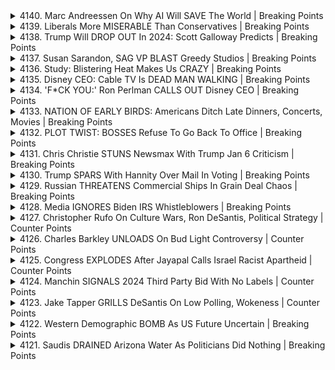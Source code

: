 <details>
<summary>4140. Marc Andreessen On Why AI Will SAVE The World | Breaking Points</summary><br>

<a href="https://www.youtube.com/watch?v=7TnxxI-P_f4" target="_blank">
    <img src="https://img.youtube.com/vi/7TnxxI-P_f4/maxresdefault.jpg" 
        alt="[Youtube]" width="200">
</a>

# Marc Andreessen On Why AI Will SAVE The World | Breaking Points


</details>

<details>
<summary>4139. Liberals More MISERABLE Than Conservatives | Breaking Points</summary><br>

<a href="https://www.youtube.com/watch?v=TdGC625aF2M" target="_blank">
    <img src="https://img.youtube.com/vi/TdGC625aF2M/maxresdefault.jpg" 
        alt="[Youtube]" width="200">
</a>

# Liberals More MISERABLE Than Conservatives | Breaking Points


</details>

<details>
<summary>4138. Trump Will DROP OUT In 2024: Scott Galloway Predicts | Breaking Points</summary><br>

<a href="https://www.youtube.com/watch?v=oySG7nSEDB0" target="_blank">
    <img src="https://img.youtube.com/vi/oySG7nSEDB0/maxresdefault.jpg" 
        alt="[Youtube]" width="200">
</a>

# Trump Will DROP OUT In 2024: Scott Galloway Predicts | Breaking Points


</details>

<details>
<summary>4137. Susan Sarandon, SAG VP BLAST Greedy Studios | Breaking Points</summary><br>

<a href="https://www.youtube.com/watch?v=5JNuzKDEIek" target="_blank">
    <img src="https://img.youtube.com/vi/5JNuzKDEIek/maxresdefault.jpg" 
        alt="[Youtube]" width="200">
</a>

# Susan Sarandon, SAG VP BLAST Greedy Studios | Breaking Points


</details>

<details>
<summary>4136. Study: Blistering Heat Makes Us CRAZY | Breaking Points</summary><br>

<a href="https://www.youtube.com/watch?v=nSg_XTGnF3k" target="_blank">
    <img src="https://img.youtube.com/vi/nSg_XTGnF3k/maxresdefault.jpg" 
        alt="[Youtube]" width="200">
</a>

# Study: Blistering Heat Makes Us CRAZY | Breaking Points


</details>

<details>
<summary>4135. Disney CEO: Cable TV Is DEAD MAN WALKING | Breaking Points</summary><br>

<a href="https://www.youtube.com/watch?v=XDxrwN71VKM" target="_blank">
    <img src="https://img.youtube.com/vi/XDxrwN71VKM/maxresdefault.jpg" 
        alt="[Youtube]" width="200">
</a>

# Disney CEO: Cable TV Is DEAD MAN WALKING | Breaking Points


</details>

<details>
<summary>4134. 'F*CK YOU:' Ron Perlman CALLS OUT Disney CEO | Breaking Points</summary><br>

<a href="https://www.youtube.com/watch?v=P_4ORhj4SSM" target="_blank">
    <img src="https://img.youtube.com/vi/P_4ORhj4SSM/maxresdefault.jpg" 
        alt="[Youtube]" width="200">
</a>

# 'F*CK YOU:' Ron Perlman CALLS OUT Disney CEO | Breaking Points


</details>

<details>
<summary>4133. NATION OF EARLY BIRDS: Americans Ditch Late Dinners, Concerts, Movies | Breaking Points</summary><br>

<a href="https://www.youtube.com/watch?v=K6FppxBu4Y4" target="_blank">
    <img src="https://img.youtube.com/vi/K6FppxBu4Y4/maxresdefault.jpg" 
        alt="[Youtube]" width="200">
</a>

# NATION OF EARLY BIRDS: Americans Ditch Late Dinners, Concerts, Movies | Breaking Points


</details>

<details>
<summary>4132. PLOT TWIST: BOSSES Refuse To Go Back To Office | Breaking Points</summary><br>

<a href="https://www.youtube.com/watch?v=wj9w9lbXfxM" target="_blank">
    <img src="https://img.youtube.com/vi/wj9w9lbXfxM/maxresdefault.jpg" 
        alt="[Youtube]" width="200">
</a>

# PLOT TWIST: BOSSES Refuse To Go Back To Office | Breaking Points


</details>

<details>
<summary>4131. Chris Christie STUNS Newsmax With Trump Jan 6 Criticism | Breaking Points</summary><br>

<a href="https://www.youtube.com/watch?v=kfxrl8lIEWM" target="_blank">
    <img src="https://img.youtube.com/vi/kfxrl8lIEWM/maxresdefault.jpg" 
        alt="[Youtube]" width="200">
</a>

# Chris Christie STUNS Newsmax With Trump Jan 6 Criticism | Breaking Points


</details>

<details>
<summary>4130. Trump SPARS With Hannity Over Mail In Voting | Breaking Points</summary><br>

<a href="https://www.youtube.com/watch?v=4JbiwA2IiXs" target="_blank">
    <img src="https://img.youtube.com/vi/4JbiwA2IiXs/maxresdefault.jpg" 
        alt="[Youtube]" width="200">
</a>

# Trump SPARS With Hannity Over Mail In Voting | Breaking Points


</details>

<details>
<summary>4129. Russian THREATENS Commercial Ships In Grain Deal Chaos | Breaking Points</summary><br>

<a href="https://www.youtube.com/watch?v=uSn6q2CHr6U" target="_blank">
    <img src="https://img.youtube.com/vi/uSn6q2CHr6U/maxresdefault.jpg" 
        alt="[Youtube]" width="200">
</a>

# Russian THREATENS Commercial Ships In Grain Deal Chaos | Breaking Points


</details>

<details>
<summary>4128. Media IGNORES Biden IRS Whistleblowers | Breaking Points</summary><br>

<a href="https://www.youtube.com/watch?v=o14ArcnY8E0" target="_blank">
    <img src="https://img.youtube.com/vi/o14ArcnY8E0/maxresdefault.jpg" 
        alt="[Youtube]" width="200">
</a>

# Media IGNORES Biden IRS Whistleblowers | Breaking Points


</details>

<details>
<summary>4127. Christopher Rufo On Culture Wars, Ron DeSantis, Political Strategy | Counter Points</summary><br>

<a href="https://www.youtube.com/watch?v=L5OXKTkt4jk" target="_blank">
    <img src="https://img.youtube.com/vi/L5OXKTkt4jk/maxresdefault.jpg" 
        alt="[Youtube]" width="200">
</a>

# Christopher Rufo On Culture Wars, Ron DeSantis, Political Strategy | Counter Points


</details>

<details>
<summary>4126. Charles Barkley UNLOADS On Bud Light Controversy | Counter Points</summary><br>

<a href="https://www.youtube.com/watch?v=ZbhdwzDhBJM" target="_blank">
    <img src="https://img.youtube.com/vi/ZbhdwzDhBJM/maxresdefault.jpg" 
        alt="[Youtube]" width="200">
</a>

# Charles Barkley UNLOADS On Bud Light Controversy | Counter Points


</details>

<details>
<summary>4125. Congress EXPLODES After Jayapal Calls Israel Racist Apartheid | Counter Points</summary><br>

<a href="https://www.youtube.com/watch?v=pBKiVV_SBIg" target="_blank">
    <img src="https://img.youtube.com/vi/pBKiVV_SBIg/maxresdefault.jpg" 
        alt="[Youtube]" width="200">
</a>

# Congress EXPLODES After Jayapal Calls Israel Racist Apartheid | Counter Points


</details>

<details>
<summary>4124. Manchin SIGNALS 2024 Third Party Bid With No Labels | Counter Points</summary><br>

<a href="https://www.youtube.com/watch?v=b1SmCCY8_jA" target="_blank">
    <img src="https://img.youtube.com/vi/b1SmCCY8_jA/maxresdefault.jpg" 
        alt="[Youtube]" width="200">
</a>

# Manchin SIGNALS 2024 Third Party Bid With No Labels | Counter Points


</details>

<details>
<summary>4123. Jake Tapper GRILLS DeSantis On Low Polling, Wokeness | Counter Points</summary><br>

<a href="https://www.youtube.com/watch?v=BcqBNl8igco" target="_blank">
    <img src="https://img.youtube.com/vi/BcqBNl8igco/maxresdefault.jpg" 
        alt="[Youtube]" width="200">
</a>

# Jake Tapper GRILLS DeSantis On Low Polling, Wokeness | Counter Points


</details>

<details>
<summary>4122. Western Demographic BOMB As US Future Uncertain | Breaking Points</summary><br>

<a href="https://www.youtube.com/watch?v=W46LBppG0dI" target="_blank">
    <img src="https://img.youtube.com/vi/W46LBppG0dI/maxresdefault.jpg" 
        alt="[Youtube]" width="200">
</a>

# Western Demographic BOMB As US Future Uncertain | Breaking Points


</details>

<details>
<summary>4121. Saudis DRAINED Arizona Water As Politicians Did Nothing | Breaking Points</summary><br>

<a href="https://www.youtube.com/watch?v=pi0bRsrbp8g" target="_blank">
    <img src="https://img.youtube.com/vi/pi0bRsrbp8g/maxresdefault.jpg" 
        alt="[Youtube]" width="200">
</a>

# Saudis DRAINED Arizona Water As Politicians Did Nothing | Breaking Points


</details>


